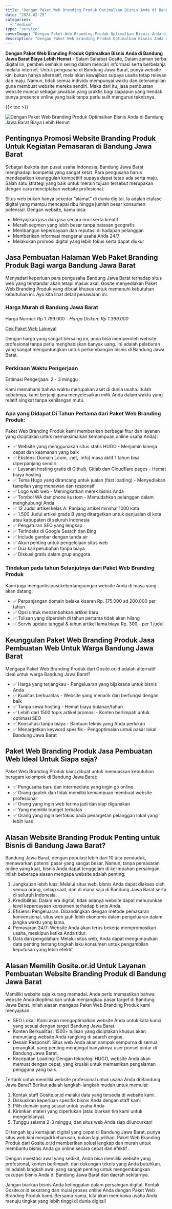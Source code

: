 ```yaml
---
title: "Dengan Paket Web Branding Produk Optimalkan Bisnis Anda di Bandung Jawa Barat Biaya Lebih Hemat"
date: "2024-02-29"
categories: 
  - "medium"
type: "service"
coverImage: "Dengan-Paket-Web-Branding-Produk-Optimalkan-Bisnis-Anda-di-Bandung-Jawa-Barat-Biaya-Lebih-Hemat.png"
description: "Dengan Paket Web Branding Produk Optimalkan Bisnis Anda di Bandung Jawa Barat Biaya Lebih Hemat. Jangan biarkan bisnis Anda ketinggalan dalam persaingan digi..."
---
```


**Dengan Paket Web Branding Produk Optimalkan Bisnis Anda di Bandung Jawa Barat Biaya Lebih Hemat** - Salam Sahabat Gosite, Dalam zaman serba digital ini, pembeli semakin sering dalam mencari informasi serta berbelanja melalui internet. Untuk pengusaha di Bandung Jawa Barat, punya website kini bukan hanya alternatif, melainkan kewajiban supaya usaha tetap relevan dan maju. Namun, tidak semua individu mempunyai waktu dan keterampilan guna membuat website mereka sendiri. Maka dari itu, jasa pembuatan website muncul sebagai jawaban yang praktis bagi siapapun yang hendak punya presence online yang baik tanpa perlu sulit mengurus teknisnya.

{{< toc >}}

![Dengan Paket Web Branding Produk Optimalkan Bisnis Anda di Bandung Jawa Barat Biaya Lebih Hemat](/images/medium/Dengan-Paket-Web-Branding-Produk-Optimalkan-Bisnis-Anda-di-Bandung-Jawa-Barat-Biaya-Lebih-Hemat.png)

## Pentingnya Promosi Website Branding Produk Untuk Kegiatan Pemasaran di Bandung Jawa Barat

Sebagai ibukota dan pusat usaha Indonesia, Bandung Jawa Barat menghadapi kompetisi yang sangat ketat. Para pengusaha harus mendapatkan keunggulan kompetitif supaya dapat tetap ada serta maju. Salah satu strategi yang baik untuk meraih tujuan tersebut merupakan dengan cara menciptakan website profesional.

Situs web bukan hanya sekedar “alamat” di dunia digital. Ia adalah etalase digital yang mampu mencapai ribu hingga jumlah besar konsumen potensial. Dengan website, kamu bisa:

- Menyajikan jasa dan jasa secara rinci serta kreatif
- Meraih segmen yang lebih besar tanpa batasan geografis
- Membangun kepercayaan dan reputasi di hadapan pelanggan
- Memberikan informasi mengenai usaha Anda 24/7
- Melakukan promosi digital yang lebih fokus serta dapat diukur

## Jasa Pembuatan Halaman Web Paket Branding Produk Bagi warga Bandung Jawa Barat

Menyadari keperluan para pengusaha Bandung Jawa Barat terhadap situs web yang terstandar akan tetapi masuk akal, Gosite menyediakan Paket Web Branding Produk yang dibuat khusus untuk memenuhi kebutuhan kebutuhan ini. Ayo kita lihat detail penawaran ini:

### Harga Murah di Bandung Jawa Barat

<a class="cta-button">Harga Normal: Rp 1.799.000 - <em>Harga Diskon: Rp 1.399.000</em></a>

<a href="/jasa-web/" class="cta-button">Cek Paket Web Lainnya!</a>

Dengan harga yang sangat bersaing ini, anda bisa memperoleh website profesional tanpa perlu menghabiskan banyak uang. Ini adalah pelaburan yang sangat menguntungkan untuk perkembangan bisnis di Bandung Jawa Barat.

### Perkiraan Waktu Pengerjaan

Estimasi Pengerjaan: 2 - 3 minggu

Kami memahami bahwa waktu merupakan aset di dunia usaha. Itulah sebabnya, kami berjanji guna menyelesaikan milik Anda dalam waktu yang relatif singkat tanpa kehilangan mutu.

### Apa yang Didapat Di Tahun Pertama dari Paket Web Branding Produk:

Paket Web Branding Produk kami memberikan berbagai fitur dan layanan yang diciptakan untuk memaksimalkan kemampuan online usaha Anda}:

- ✅ Website yang menggunakan situs statis HUGO - Menjamin kinerja cepat dan keamanan yang baik
- ✅ Ekstensi Domain \[.com, .net, .info\] masa aktif 1 tahun bisa diperpanjang sendiri
- ✅ Layanan hosting gratis di Github, Gitlab dan Cloudflare pages - Hemat biaya hosting
- ✅ Tema Hugo yang dirancang untuk jualan (fast loading) - Menyediakan tampilan yang menawan dan responsif
- ✅ Logo web web - Meningkatkan merek bisnis Anda
- ✅ Tombol WA dan phone kustom - Memudahkan pelanggan dalam menghubungi Anda
- ✅ 12 Judul artikel kelas A. Panjang artikel minimal 1000 kata
- ✅ 1.500 Judul artikel grade B yang ditargetkan untuk penjualan di kota atau kabupaten di seluruh Indonesia
- ✅ Pengaturan SEO yang lengkap
- ✅ Terindeks di Google Search dan Bing
- ✅ Include gambar dengan tanda air
- ✅ Akun penting untuk pengelolaan situs web
- ✅ Dua kali perubahan tanpa biaya
- ✅ Diskusi gratis dalam grup anggota

### Tindakan pada tahun Selanjutnya dari Paket Web Branding Produk

Kami juga mengantisipasi keberlangsungan website Anda di masa yang akan datang:

- ✅ Perpanjangan domain belaka kisaran Rp. 175.000 sd 200.000 per tahun
- ✅ Opsi untuk menambahkan artikel baru
- ✅ Tulisan yang diperoleh di tahun pertama tidak akan hilang
- ✅ Servis update tanggal & tahun artikel lama biaya Rp. 300,- per 1 judul

## Keunggulan Paket Web Branding Produk Jasa Pembuatan Web Untuk Warga Bandung Jawa Barat

Mengapa Paket Web Branding Produk dari Gosite.or.id adalah alternatif ideal untuk warga Bandung Jawa Barat?

- ✅ Harga yang terjangkau - Pengeluaran yang bijaksana untuk bisnis Anda
- ✅ Kualitas berkualitas - Website yang menarik dan berfungsi dengan baik
- ✅ Tanpa sewa hosting - Hemat biaya bulanan/tahun
- ✅ Lebih dari 1500 topik artikel promosi - Konten berlimpah untuk optimasi SEO
- ✅ Konsultasi tanpa biaya - Bantuan teknis yang Anda perlukan
- ✅ Menargetkan keyword spesifik - Pengoptimalan untuk pasar lokal Bandung Jawa Barat

## Paket Web Branding Produk Jasa Pembuatan Web Ideal Untuk Siapa saja?

Paket Web Branding Produk kami dibuat untuk memuaskan kebutuhan beragam kelompok di Bandung Jawa Barat:

- ✅ Pengusaha baru dan intermediate yang ingin go online
- ✅ Orang gaptek dan tidak memiliki kemampuan membuat website profesional
- ✅ Orang yang ingin web terima jadi dan siap digunakan
- ✅ Yang memiliki budget terbatas
- ✅ Orang yang ingin berfokus pada penargetan pelanggan lokal yang lebih luas

## Alasan Website Branding Produk Penting untuk Bisnis di Bandung Jawa Barat?

Bandung Jawa Barat, dengan populasi lebih dari 10 juta penduduk, menawarkan potensi pasar yang sangat besar. Namun, tanpa pemasaran online yang kuat, bisnis Anda dapat tenggelam di kelimpahan persaingan. Inilah beberapa alasan mengapa website adalah penting:

1. Jangkauan lebih luas: Melalui situs web, bisnis Anda dapat diakses oleh semua orang, setiap saat, dan di mana saja di Bandung Jawa Barat serta di seluruh Indonesia.
2. Kredibilitas: Dalam era digital, tidak adanya website dapat menurunkan level kepercayaan konsumen terhadap bisnis Anda.
3. Efisiensi Pengeluaran: Dibandingkan dengan metode pemasaran konvensional, situs web jauh lebih ekonomis dalam pengeluaran dalam jangka waktu yang lama.
4. Pemasaran 24/7: Website Anda akan terus bekerja mempromosikan usaha, meskipun ketika Anda tidur.
5. Data dan pengolahan: Melalui situs web, Anda dapat mengumpulkan data penting tentang tingkah laku konsumen untuk pengambilan keputusan yang lebih efektif.

## Alasan Memilih Gosite.or.id Untuk Layanan Pembuatan Website Branding Produk di Bandung Jawa Barat

Memiliki website saja kurang memadai. Anda perlu memastikan bahwa website Anda dioptimalkan untuk menjangkau pasar target di Bandung Jawa Barat. Inilah alasan mengapa Paket Web Branding Produk kami menyajikan:

- SEO Lokal: Kami akan mengoptimalkan website Anda untuk kata kunci yang sesuai dengan target Bandung Jawa Barat.
- Konten Berkualitas: 1500+ tulisan yang diciptakan khusus akan menunjang website Anda rangking di search engine.
- Desain Responsif: Situs web Anda akan nampak sempurna di semua perangkat, yang penting mengingat banyaknya user ponsel pintar di Bandung Jawa Barat.
- Kecepatan Loading: Dengan teknologi HUGO, website Anda akan memuat dengan cepat, yang krusial untuk memastikan pengalaman pengguna yang baik.

Tertarik untuk memiliki website profesional untuk usaha Anda di Bandung Jawa Barat? Berikut adalah langkah-langkah mudah untuk memulai:

1. Kontak staff Gosite.or.id melalui data yang tersedia di website kami.
2. Diskusikan keperluan spesifik bisnis Anda dengan staff kami
3. Pilih domain yang sesuai untuk usaha Anda
4. Kirimkan materi yang diperlukan (atau biarkan tim kami untuk mengelolanya).
5. Tunggu selama 2-3 minggu, dan situs web Anda siap diluncurkan!

Di tengah laju kemajuan digital yang cepat di Bandung Jawa Barat, punya situs web kini menjadi keharusan, bukan lagi pilihan. Paket Web Branding Produk dari Gosite.or.id memberikan solusi lengkap dan murah untuk membantu bisnis Anda go online secara cepat dan efektif .

Dengan investasi awal yang sedikit, Anda bisa memiliki website yang profesional, konten berlimpah, dan dukungan teknis yang Anda butuhkan. Ini adalah langkah awal yang sangat penting untuk mengembangkan cakupan bisnis Anda di Bandung Jawa Barat dan daerah sekitarnya.

Jangan biarkan bisnis Anda ketinggalan dalam persaingan digital. Kontak Gosite.or.id sekarang dan mulai proses online Anda dengan Paket Web Branding Produk kami. Bersama-sama, kita akan membawa usaha Anda menuju tingkat yang lebih tinggi di dunia digital!